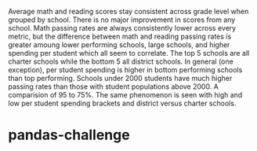 Average math and reading scores stay consistent across grade level when grouped by school. There is no major improvement in scores from any school.
Math passing rates are always consistently lower across every metric, but the difference between math and reading passing rates is greater amoung lower performing schools, large schools, and higher spending per student which all seem to correlate.
The top 5 schools are all charter schools while the bottom 5 all district schools.
In general (one exception), per student spending is higher in bottom performing schools than top performing.
Schools under 2000 students have much higher passing rates than those with student populations above 2000. A comparision of 95 to 75%. The same phenomenon is seen with high and low per student spending brackets and district versus charter schools.
# pandas-challenge
